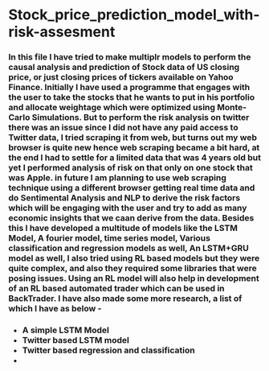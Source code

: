 # Stock_price_prediction_model_with-risk-assesment
<h3>In this file I have tried to make multiplr models to perform the causal analysis and prediction of Stock data of US closing price, or just closing prices of tickers available on Yahoo Finance. Initially I have used a programme that engages with the user to take the stocks that he wants to put in his portfolio and allocate weightage which were optimized using Monte-Carlo Simulations. But to perform the risk analysis on twitter there was an issue since I did not have any paid access to Twitter data, I tried scraping it from web, but turns out my web browser is quite new hence web scraping became a bit hard, at the end I had to settle for a limited data that was 4 years old but yet I performed analysis of risk on that only on one stock that was Apple. in future I am planning to use web scraping technique using a different browser getting real time data and do Sentimental Analysis and NLP to derive the risk factors which will be engaging with the user and try to add as many economic insights that we caan derive from the data. Besides this I have developed a multitude of models like the LSTM Model, A fourier model, time series model, Various classification and regression models as well, An LSTM+GRU model as well, I also tried using RL based models but they were quite complex, and also they required some libraries that were posing issues. Using an RL model will also help in development of an RL based automated trader which can be used in BackTrader. I have also made some more research, a list of which I have as below -</h3>
<h3><ul>
   <li>A simple LSTM Model</li><li>Twitter based LSTM model</li><li>Twitter based regression and classification</li><li></li>
</ul></h3>
